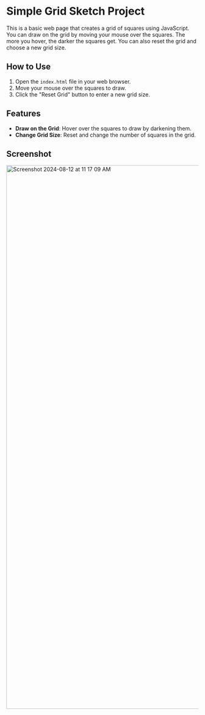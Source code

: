 # Simple Grid Sketch Project

This is a basic web page that creates a grid of squares using JavaScript. You can draw on the grid by moving your mouse over the squares. The more you hover, the darker the squares get. You can also reset the grid and choose a new grid size.

## How to Use

1. Open the `index.html` file in your web browser.
2. Move your mouse over the squares to draw.
3. Click the "Reset Grid" button to enter a new grid size.

## Features

- **Draw on the Grid**: Hover over the squares to draw by darkening them.
- **Change Grid Size**: Reset and change the number of squares in the grid.

## Screenshot
<img width="1426" alt="Screenshot 2024-08-12 at 11 17 09 AM" src="https://github.com/user-attachments/assets/b95f2bb7-8137-47ee-a7ee-0fc5534389bd">


